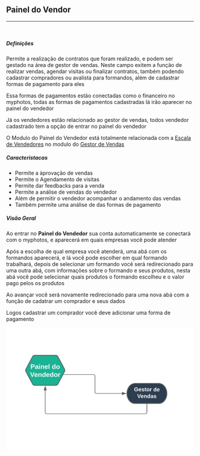 ## Painel do Vendor
***
<br>

##### **Definições**

Permite a realização de contratos que foram realizado, e podem ser gestado na área de gestor de vendas. Neste campo exitem
a função de realizar vendas, agendar visitas ou finalizar contratos, também podendo cadastrar compradores ou avalista para 
formandos, além de cadastrar formas de pagamento para eles

Essa formas de pagamentos estão conectadas como o financeiro no myphotos, todas as formas de pagamentos cadastradas lá
irão aparecer no painel do vendedor

Já os vendedores estão relacionado ao gestor de vendas, todos vendedor cadastrado tem a opção de entrar no painel do vendedor

O Modulo do Painel do Vendedor está totalmente relacionada com a [Escala de Vendedores](https://rfsolutionit.github.io/myphotos/pages/gerenciamento/gestor-de-vendas/esc-vendedores.html) no modulo do [Gestor de Vendas](https://rfsolutionit.github.io/myphotos/pages/gestor-de-vendas.html)

##### **Caracteristacas**

* Permite a àprovação de vendas
* Permite o Agendamento de visitas
* Permite dar feedbacks para a venda
* Permite a análise de vendas do vendedor 
* Além de permitir o vendedor acompanhar o andamento das vendas
* Também permite uma análise de das formas de pagamento

##### **Visão Geral**

Ao entrar no **Painel do Vendedor** sua conta automaticamente se conectará com o myphotos, e aparecerá em quais empresas você pode
atender

Após a escolha de qual empresa você atenderá, uma abá com os formandos aparecerá, e lá você pode escolher em qual formando trabalhará,
depois de selecionar um formando você será redirecionado para uma outra abá, com informações sobre o formando e seus produtos, nesta abá 
você pode selecionar quais produtos o formando escolheu e o valor pago pelos os produtos

Ao avançar você será novamente redirecionado para uma nova abá com a função de cadatrar um comprador e seus dados

Logos cadastrar um comprador você deve adicionar uma forma de pagamento

![](../../img/painelDoVendedorMind.jpg)